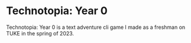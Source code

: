 # Technotopia: Year 0

Technotopia: Year 0 is a text adventure cli game I made as a freshman on TUKE in the spring of 2023.
